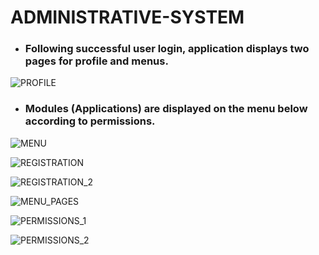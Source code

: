 # ADMINISTRATIVE-SYSTEM

+ ### Following successful user login, application displays two pages for profile and menus.

![PROFILE](https://github.com/NagendraVangara/ADMINISTRATIVE-SYSTEM/assets/145798696/b7aa436b-8427-4803-8f4b-a9f87945c30d)

+ ### Modules (Applications) are displayed on the menu below according to permissions.

![MENU](https://github.com/NagendraVangara/ADMINISTRATIVE-SYSTEM/assets/145798696/d8713ab5-0fb5-40a6-8a39-1c8fae420850)

![REGISTRATION](https://github.com/NagendraVangara/ADMINISTRATIVE-SYSTEM/assets/145798696/a63e9608-bfc3-496a-9bbd-e269c414bfc7)

![REGISTRATION_2](https://github.com/NagendraVangara/ADMINISTRATIVE-SYSTEM/assets/145798696/a750f34a-4512-4836-9c9c-d219970da96c)

![MENU_PAGES](https://github.com/NagendraVangara/ADMINISTRATIVE-SYSTEM/assets/145798696/c1bd4303-2092-45f5-85ce-32261951c6c0)

![PERMISSIONS_1](https://github.com/NagendraVangara/ADMINISTRATIVE-SYSTEM/assets/145798696/36e6fc9a-8612-408c-b19e-14a2058e5d42)

![PERMISSIONS_2](https://github.com/NagendraVangara/ADMINISTRATIVE-SYSTEM/assets/145798696/46750379-9296-4d13-9bed-da9d82515cdc)

